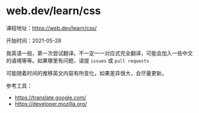 # web.dev/learn/css

课程地址：https://web.dev/learn/css/

开始时间：2021-05-28

我英语一般，第一次尝试翻译。不一定一一对应式完全翻译，可能会加入一些中文的语境等等。如果哪里有问题，请提 `issues` 或 `pull requests`

可能随着时间的推移英文内容有所变化，如果差异很大，会尽量更新。

参考工具：
- https://translate.google.com/
- https://developer.mozilla.org/